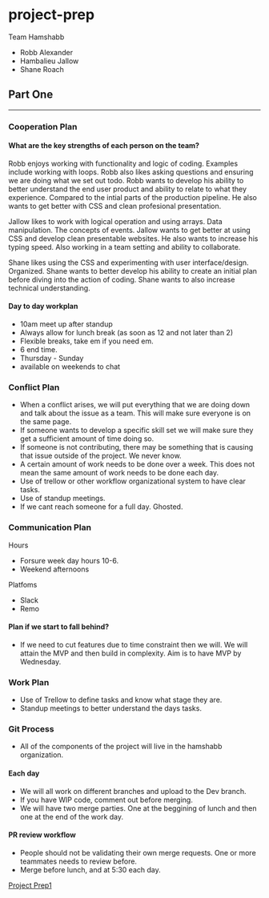 # project-prep

Team Hamshabb
- Robb Alexander
- Hambalieu Jallow
- Shane Roach





## Part One
---


### Cooperation Plan

#### What are the key strengths of each person on the team?

Robb enjoys working with functionality and logic of coding. Examples include working with loops. Robb also likes asking questions and ensuring we are doing what we set out todo. Robb wants to develop his ability to better understand the end user product and ability to relate to what they experience. Compared to the intial parts of the production pipeline. He also wants to get better with CSS and clean profesional presentation.

Jallow likes to work with logical operation and using arrays. Data manipulation. The concepts of events. Jallow wants to get better at using CSS and develop clean presentable websites. He also wants to increase his typing speed. Also working in a team setting and ability to collaborate.

Shane likes using the CSS and experimenting with user interface/design. Organized. Shane wants to better develop his ability to create an initial plan before diving into the action of coding. Shane wants to also increase technical understanding.


#### Day to day workplan

- 10am meet up after standup
- Always allow for lunch break (as soon as 12 and not later than 2)
- Flexible breaks, take em if you need em.
- 6 end time.
- Thursday - Sunday
- available on weekends to chat

### Conflict Plan

- When a conflict arises, we will put everything that we are doing down and talk about the issue as a team. This will make sure everyone is on the same page. 
- If someone wants to develop a specific skill set we will make sure they get a sufficient amount of time doing so.
- If someone is not contributing, there may be something that is causing that issue outside of the project. We never know.
- A certain amount of work needs to be done over a week. This does not mean the same amount of work needs to be done each day.
- Use of trellow or other workflow organizational system to have clear tasks.
- Use of standup meetings.
- If we cant reach someone for a full day. Ghosted.

### Communication Plan

Hours
- Forsure week day hours 10-6.
- Weekend afternoons

Platfoms
- Slack
- Remo

#### Plan if we start to fall behind?

- If we need to cut features due to time constraint then we will. We will attain the MVP and then build in complexity. Aim is to have MVP by Wednesday.


### Work Plan

- Use of Trellow to define tasks and know what stage they are.
- Standup meetings to better understand the days tasks.

### Git Process

- All of the components of the project will live in the hamshabb organization.


#### Each day

- We will all work on different branches and upload to the Dev branch.
- If you have WIP code, comment out before merging.
- We will have two merge parties. One at the beggining of lunch and then one at the end of the work day.

#### PR review workflow

- People should not be validating their own merge requests. One or more teammates needs to review before.
- Merge before lunch, and at 5:30 each day.

[Project Prep1](https://docs.google.com/document/d/1yghslOUP3C5UhpwT5KimBmNkIg329rAwVdk8uxjJPNo/edit)
